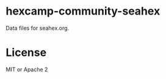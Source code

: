 hexcamp-community-seahex
========================

Data files for seahex.org.

# License

MIT or Apache 2
